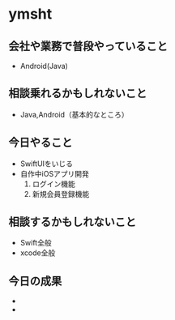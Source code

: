# ymsht

## 会社や業務で普段やっていること
- Android(Java)

## 相談乗れるかもしれないこと
- Java,Android（基本的なところ）

## 今日やること
- SwiftUIをいじる
- 自作中iOSアプリ開発
    1. ログイン機能
    2. 新規会員登録機能

## 相談するかもしれないこと
- Swift全般
- xcode全般

## 今日の成果
- 
- 